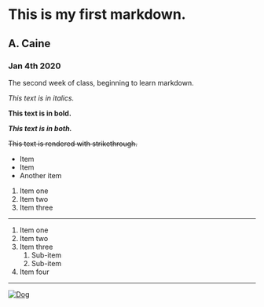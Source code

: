 # This is my first markdown.

## A. Caine

### Jan 4th 2020

The second week of class, beginning to learn markdown.

_This text is in italics._

**This text is in bold.**

**_This text is in both._**

~~This text is rendered with strikethrough.~~

- Item
- Item
- Another item

1. Item one
2. Item two
3. Item three

---

1. Item one
2. Item two
3. Item three
   1. Sub-item
   2. Sub-item
4. Item four

---

[![Dog](https://i.imgur.com/81qyN1y.jpg)](http://www.google.com)
